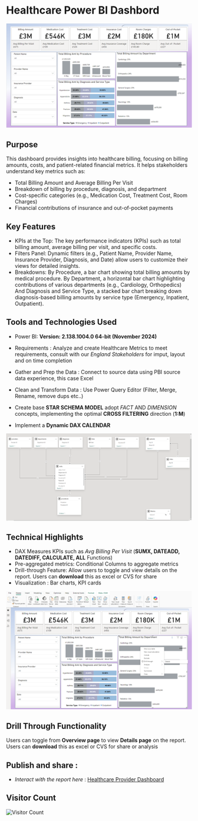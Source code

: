 # Healthcare Power BI Dashbord

![](POC.png)


## Purpose

This dashboard provides insights into healthcare billing, focusing on billing amounts, costs, and patient-related financial metrics. It helps stakeholders understand key metrics such as:
- Total Billing Amount and Average Billing Per Visit
- Breakdown of billing by procedure, diagnosis, and department
- Cost-specific categories (e.g., Medication Cost, Treatment Cost, Room Charges)
- Financial contributions of insurance and out-of-pocket payments
 

## Key Features
- KPIs at the Top: The key performance indicators (KPIs) such as total billing amount, average billing per visit, and specific costs.
- Filters Panel: Dynamic filters (e.g., Patient Name, Provider Name, Insurance Provider, Diagnosis, and Date) allow users to customize their views for detailed insights.
- Breakdowns:
  By Procedure, a bar chart showing total billing amounts by medical procedure. By Department, a horizontal bar chart highlighting contributions of various departments (e.g., Cardiology, Orthopedics)
   And Diagnosis and Service Type, a stacked bar chart breaking down diagnosis-based billing amounts by service type (Emergency, Inpatient, Outpatient).

## Tools and Technologies Used
- Power BI:  **Version: 2.138.1004.0 64-bit (November 2024)**

- Requirements : Analyze and create Healthcare Metrics to meet requirements, consult with our *England Stakeholders* for imput, layout and on time completion
- Gather and Prep the Data : Connect to source data using PBI source data experience, this case Excel
- Clean and Transform Data : Use Power Query Editor (Filter, Merge, Rename, remove dups etc..)
- Create base **STAR SCHEMA MODEL** adopt *FACT* AND *DIMENSION* concepts, implementing the optimal **CROSS FILTERING** direction (**1:M**)
- Implement a **Dynamic DAX CALENDAR**

![](model.png)
 
  
## Technical Highlights
- DAX Measures KPIs such as *Avg Billing Per Visit* (**SUMX, DATEADD, DATEDIFF, CALCULATE, ALL** Functions)
- Pre-aggregated metrics: Conditional Columns to aggregate metrics
- Drill-through Feature: Allow users to toggle and view details on the report. Users can **download** this as excel or CVS for share
- Visualization : Bar charts, KPI cards
  
![](Drillthrough.png)
## Drill Through Functionality
Users can toggle from **Overview page** to view **Details page** on the report. Users can **download** this as excel or CVS for share or analysis
  

## Publish and share :

- *Interact with the report here* :
  [Healthcare Provider Dashboard](https://app.powerbi.com/reportEmbed?reportId=0e56522c-bdd0-4810-bde5-0be28b0045e0&autoAuth=true&ctid=78d1fb89-a6cc-4862-a67c-a7287504e26f)
  


## Visitor Count
![Visitor Count](https://hits.seeyoufarm.com/api/count/incr/badge.svg?url=https://github.com/YourUsername/YourRepoName&count_bg=%2379C83D&title_bg=%23555555&icon=&icon_color=%23E7E7E7&title=Visitors&edge_flat=false)




